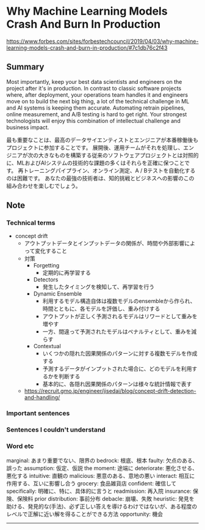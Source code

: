# Why Machine Learning Models Crash And Burn In Production

https://www.forbes.com/sites/forbestechcouncil/2019/04/03/why-machine-learning-models-crash-and-burn-in-production/#7c1db76c2f43

## Summary

Most importantly, keep your best data scientists and engineers on the project after it's in production.
In contrast to classic software projects where, after deployment, your operations team handles it and engineers move on to build the next big thing, a lot of the technical challenge in ML and AI systems is keeping them accurate.
Automating retrain pipelines, online measurement, and A/B testing is hard to get right.
Your strongest technologists will enjoy this combination of intellectual challenge and business impact.

最も重要なことは、最高のデータサイエンティストとエンジニアが本番稼働後もプロジェクトに参加することです。
展開後、運用チームがそれを処理し、エンジニアが次の大きなものを構築する従来のソフトウェアプロジェクトとは対照的に、MLおよびAIシステムの技術的な課題の多くはそれらを正確に保つことです。
再トレーニングパイプライン、オンライン測定、A / Bテストを自動化するのは困難です。
あなたの最強の技術者は、知的挑戦とビジネスへの影響のこの組み合わせを楽しむでしょう。

## Note

### Technical terms

- concept drift
    - アウトプットデータとインプットデータの関係が、時間や外部影響によって変化すること
    - 対策
        - Forgetting
            - 定期的に再学習する
        - Detectors
            - 発生したタイミングを検知して、再学習を行う
        - Dynamic Ensemble
            - 利用するモデル構造自体は複数モデルのensembleから作られ、時間とともに、各モデルを評価し、重み付けする
            - アウトプットが正しく予測されるモデルはリワードとして重みを増やす
            - 一方、間違って予測されたモデルはペナルティとして、重みを減らす
        - Contextual
            - いくつかの隠れた因果関係のパターンに対する複数モデルを作成する
            - 予測するデータがインプットされた場合に、どのモデルを利用するかを判断する
            - 基本的に、各隠れ因果関係のパターンは様々な統計情報で表す
    - https://recruit.gmo.jp/engineer/jisedai/blog/concept-drift-detection-and-handling/

### Important sentences

### Sentences I couldn't understand

### Word etc

marginal: あまり重要でない、限界の
bedrock: 根底、根本
faulty: 欠点のある、誤った
assumption: 仮定、仮説
the moment: 途端に
deteriorate: 悪化させる、悪化する
intuitive: 直観の
malicious: 悪意のある、意地の悪い
interact: 相互に作用する、互いに影響し合う
grocery: 食品雑貨店
confident: 確信して
specifically: 明確に、特に、具体的に言うと
readmission: 再入院
insurance: 保険、保険料
prior distribution: 事前分布
debacle: 崩壊、失敗
heuristic: 発見を助ける、発見的な(手法)、必ず正しい答えを導けるわけではないが、ある程度のレベルで正解に近い解を得ることができる方法
opportunity: 機会

---
